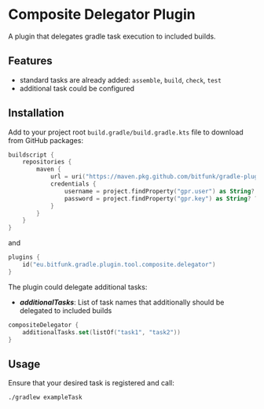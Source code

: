 # Composite Delegator Plugin

A plugin that delegates gradle task execution to included builds.

## Features

- standard tasks are already added: `assemble`, `build`, `check`, `test`
- additional task could be configured

## Installation

Add to your project root `build.gradle/build.gradle.kts` file to download from GitHub packages:

```kotlin
buildscript {
    repositories {
        maven {
            url = uri("https://maven.pkg.github.com/bitfunk/gradle-plugins")
            credentials {
                username = project.findProperty("gpr.user") as String? ?: System.getenv("PACKAGE_REGISTRY_USERNAME")
                password = project.findProperty("gpr.key") as String? ?: System.getenv("PACKAGE_REGISTRY_TOKEN")
            }
        }
    }
}
```

and

```kotlin
plugins {
    id("eu.bitfunk.gradle.plugin.tool.composite.delegator")
}
```

The plugin could delegate additional tasks:

- **_additionalTasks_**: List of task names that additionally should be delegated to included builds

```kotlin
compositeDelegator {
    additionalTasks.set(listOf("task1", "task2"))
}
```

## Usage

Ensure that your desired task is registered and call:

```bash
./gradlew exampleTask
```
